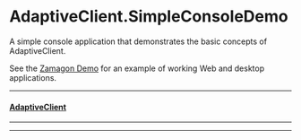 # AdaptiveClient.SimpleConsoleDemo
A simple console application that demonstrates the basic concepts of AdaptiveClient.

See the [Zamagon Demo](https://github.com/leaderanalytics/AdaptiveClient.EntityFramework.Zamagon) for an example of working Web and desktop applications.

---

#### [AdaptiveClient](https://github.com/leaderanalytics/AdaptiveClient)

---

---


